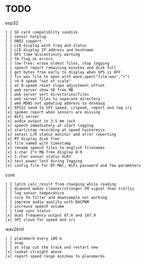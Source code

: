 # TODO

esp32

    [ ] SD card compatiblity sandisk
    [ ] sensor hotplug
    [ ] OBD2 support
    [ ] LCD display with freq and status
    [ ] LCD display IP address and hostname
    [ ] GPS time discontinuty warning
    [ ] TA flag at errors
    [ ] low free: erase oldest files, stop logging
    [ ] speech report remaining minutes and disk full
    [ ] get bytes free early to display when GPS is OFF
    [ ] fix wav file to open with wave.open("file.wav","r")
    [ ] >9.9 speak "out of scale"
    [ ] at 0-speed reset slope adjustment offset
    [ ] web server show SD free MB
    [ ] web server sort directories/files
    [ ] web server files to separate directory
    [ ] web MDNS not updating address to dnsmasq
    [x] EPS32 send to SPI speed, c/speed, report and tag iri
    [x] spoken report when sensors are missing
    [x] WiFi server
    [x] audio output to 3.5 mm jack
    [x] speech immediately at start logging
    [x] start/stop recording at speed hysteresis
    [x] sensor L/R status monitor and error reporting
    [x] RT display disk free
    [x] file named with timestamp
    [x] rename speech files to english filenames
    [x] 1-char 2^n MB free display 0-9
    [x] 1-char sensor status XLRY
    [x] test power lost during logging
    [x] config file for BT MAC, WiFi password and few parameters

core

    [ ] latch calc_result from changing while reading
    [ ] diamond makes cleaner/stronger FM signal than trellis
    [ ] log sensor temperature
    [ ] core fm filter and downsample not working
    [ ] improve audio quality with DACPWM
    [ ] increase speech volume
    [ ] time sync status
    [x] dual frequency output 87.6 and 107.9
    [x] SPI slave for speed and iri

wav2kml

    [ ] placemark every 100 m
    [ ] snap
    [ ] at stop cut the track and restart new
    [x] lookat straight above
    [x] report speed range min/max to placemarks
